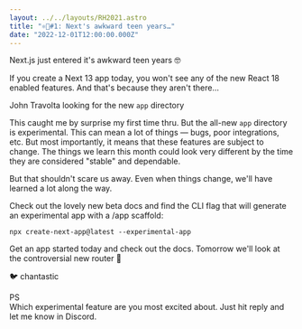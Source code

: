 ```yaml
---
layout: ../../layouts/RH2021.astro
title: "⚛️🎄#1: Next's awkward teen years…"
date: "2022-12-01T12:00:00.000Z"
---
```


Next.js just entered it's awkward teen years 🤓

If you create a Next 13 app today, you won't see any of the new React 18 enabled features. And that's because they aren't there…

John Travolta looking for the new `app` directory

This caught me by surprise my first time thru. But the all-new `app` directory is experimental. This can mean a lot of things — bugs, poor integrations, etc. But most importantly, it means that these features are subject to change. The things we learn this month could look very different by the time they are considered "stable" and dependable.

But that shouldn't scare us away. Even when things change, we'll have learned a lot along the way.

Check out the lovely new beta docs and find the CLI flag that will generate an experimental app with a /app scaffold:

`npx create-next-app@latest --experimental-app`

Get an app started today and check out the docs.
Tomorrow we'll look at the controversial new router 🚏

🐦 chantastic

PS  
Which experimental feature are you most excited about. Just hit reply and let me know in Discord.
